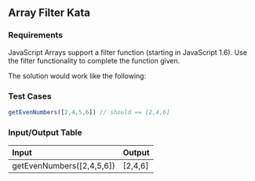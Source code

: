 ## Array Filter Kata

### Requirements 

JavaScript Arrays support a filter function (starting in JavaScript 1.6). Use the filter functionality to complete the function given.

The solution would work like the following:

### Test Cases

```JavaScript
getEvenNumbers([2,4,5,6]) // should == [2,4,6]
```

### Input/Output Table

| Input                                          | Output |
| :--------------------------------------------- | :----- |
| getEvenNumbers([2,4,5,6])                      | [2,4,6]  |

